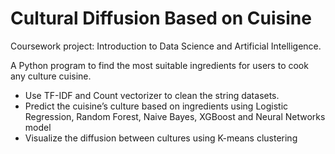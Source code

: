 # Cultural Diffusion Based on Cuisine
Coursework project: Introduction to Data Science and Artificial Intelligence.

A Python program to find the most suitable ingredients for users to cook any culture cuisine.
<ul>
  <li>
Use TF-IDF and Count vectorizer to clean the string datasets.
  </li>
  <li>
    Predict the cuisine’s culture based on ingredients using Logistic Regression, Random Forest, Naive Bayes, XGBoost and Neural Networks model
  </li>
   <li>
    Visualize the diffusion between cultures using K-means clustering
  </li>
  
